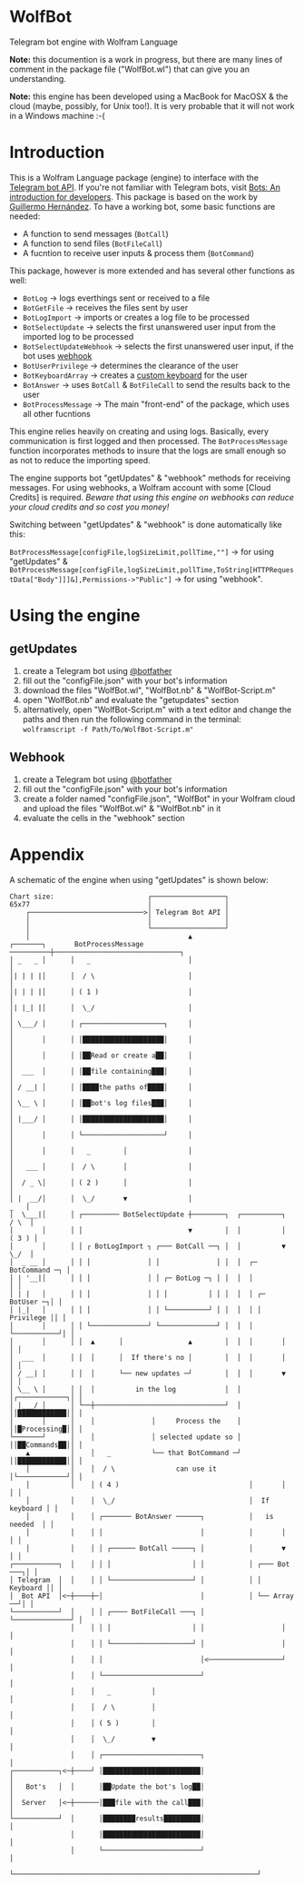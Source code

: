 # WolfBot
Telegram bot engine with Wolfram Language

**Note:** this documention is a work in progress, but there are many lines of comment in the package file ("WolfBot.wl") that can give you an understanding.

**Note:** this engine has been developed using a MacBook for MacOSX & the cloud (maybe, possibly, for Unix too!). It is very probable that it will not work in a Windows machine :-(

# Introduction
This is a Wolfram Language package (engine) to interface with the [Telegram bot API]. If you're not familiar with Telegram bots, visit [Bots: An introduction for developers]. This package is based on the work by [Guillermo Hernández].
To have a working bot, some basic functions are needed:

* A function to send messages (`BotCall`)
* A function to send files (`BotFileCall`)
* A fucntion to receive user inputs & process them (`BotCommand`)

This package, however is more extended and has several other functions as well:

* `BotLog` -> logs everthings sent or received to a file
* `BotGetFile` -> receives the files sent by user
* `BotLogImport` -> imports or creates a log file to be processed
* `BotSelectUpdate` -> selects the first unanswered user input from the imported log to be processed
* `BotSelectUpdateWebhook` -> selects the first unanswered user input, if the bot uses [webhook]
* `BotUserPrivilege` -> determines the clearance of the user
* `BotKeyboardArray` -> creates a [custom keyboard] for the user
* `BotAnswer` -> uses `BotCall` & `BotFileCall` to send the results back to the user
* `BotProcessMessage` -> The main "front-end" of the package, which uses all other fucntions

This engine relies heavily on creating and using logs. Basically, every communication is first logged and then processed. The `BotProcessMessage` function incorporates methods to insure that the logs are small enough so as not to reduce the importing speed.

The engine supports bot "getUpdates" & "webhook" methods for receiving messages. For using webhooks, a Wolfram account with some [Cloud Credits] is required. *Beware that using this engine on webhooks can reduce your cloud credits and so cost you money!*

Switching between "getUpdates" & "webhook" is done automatically like this:

`BotProcessMessage[configFile,logSizeLimit,pollTime,""]` -> for using "getUpdates" &
`BotProcessMessage[configFile,logSizeLimit,pollTime,ToString[HTTPRequestData["Body"]]]&],Permissions->"Public"]` -> for using "webhook".

# Using the engine

## getUpdates
1. create a Telegram bot using [@botfather]
2. fill out the "configFile.json" with your bot's information
3. download the files "WolfBot.wl", "WolfBot.nb" & "WolfBot-Script.m"
4. open "WolfBot.nb" and evaluate the "getupdates" section
5. alternatively, open "WolfBot-Script.m" with a text editor and change the paths and then run the following command in the terminal:
   `wolframscript -f Path/To/WolfBot-Script.m"`

## Webhook
1. create a Telegram bot using [@botfather]
2. fill out the "configFile.json" with your bot's information
3. create a folder named "configFile.json", "WolfBot" in your Wolfram cloud and upload the files "WolfBot.wl" & "WolfBot.nb" in it
4. evaluate the cells in the "webhook" section

# Appendix
A schematic of the engine when using "getUpdates" is shown below:
```
Chart size:                       ┌──────────────────┐                        
65x77                             │                  │                       
    ┌────────────────────────────>│ Telegram Bot API │                       
    │                             │                  │                       
    │                             └──────────────────┘                       
    │                                       ▲                                
┌───────┐       BotProcessMessage ──────────┼───────────────────────────────┐
│ _   _ │      │   _                        │                               │
│| | | |│      │  / \                       │                               │
│| | | |│      │ ( 1 )                      │                               │
│| |_| |│      │  \_/                       │                               │
│ \___/ │      │ ┌────────────────────┐     │                               │
│       │      │ │████████████████████│     │                               │
│       │      │ │██Read or create a██│     │                               │
│  ___  │      │ │██file containing███│     │                               │
│ / __| │      │ │████the paths of████│     │                               │
│ \__ \ │      │ │██bot's log files███│     │                               │
│ |___/ │      │ │████████████████████│     │                               │
│       │      │ └────────────────────┘     │                               │
│       │      │   _        │               │                               │
│   ___ │      │  / \       │               │                               │
│  / _ \│      │ ( 2 )      │               │                               │
│ |  __/│      │  \_/       ▼               │                           _   │
│  \___|│      │ ┌───────── BotSelectUpdate ┼────────┐  ┌──────────┐   / \  │
│       │      │ │                          ▼        │  │          │  ( 3 ) │
│       │      │ │ ┌ BotLogImport ┐ ┌─── BotCall ──┐ │  │          ▼   \_/  │
│  _ __ │      │ │ │              │ │              │ │  │  ┌─ BotCommand ─┐ │
│ | '__|│      │ │ │              │ │ ┌─ BotLog ─┐ │ │  │  │              │ │
│ | |   │      │ │ │              │ │ │          │ │ │  │  │ ┌─ BotUser ─┐│ │
│ |_|   │      │ │ │              │ │ └──────────┘ │ │  │  │ │ Privilege ││ │
│       │      │ │ └──────────────┘ └──────────────┘ │  │  │ └───────────┘│ │
│       │      │ │  ▲      │                ▲        │  │  │       │      │ │
│  ___  │      │ │  │      │  If there's no │        │  │  │       │      │ │
│ / __| │      │ │  │      └── new updates ─┘        │  │  │       ▼      │ │
│ \__ \ │      │ │  │          in the log            │  │  │┌────────────┐│ │
│ |___/ │      │ └──┼────────────────────────────────┘  │  ││████████████││ │
│       │      │    │              │     Process the    │  ││█Processing█││ │
└───────┘      │    │              │ selected update so │  ││██Commands██││ │
    ▲          │    │   _          └── that BotCommand ─┘  ││████████████││ │
    │          │    │  / \               can use it        │└────────────┘│ │
    │          │    │ ( 4 )                                │       │      │ │
    │          │    │  \_/                                 │  If keyboard │ │
    │          │    │ ┌─────── BotAnswer ──────┐           │   is needed  │ │
    │          │    │ │                        │           │       │      │ │
    │          │    │ │ ┌────── BotCall ─────┐ │           │       ▼      │ │
┌───────────┐  │    │ │ │                    │ │           │ ┌─── Bot ───┐│ │
│ Telegram  │  │    │ │ └────────────────────┘ │           │ │  Keyboard ││ │
│  Bot API  │<─┼────┼─│                        │           │ └── Array ──┘│ │
└───────────┘  │    │ │ ┌──── BotFileCall ───┐ │           └──────────────┘ │
               │    │ │ │                    │ │                   │        │
               │    │ │ └────────────────────┘ │                   │        │
               │    │ │                        │<──────────────────┘        │
               │    │ └────────────────────────┘                            │
               │    │   _          │                                        │
               │    │  / \         │                                        │
               │    │ ( 5 )        │                                        │
               │    │  \_/         ▼                                        │
               │    │ ┌────────────────────────┐                            │
┌───────────┐<─┼────┘ │████████████████████████│                            │
│   Bot's   │  │      │██Update the bot's log██│                            │
│  Server   │<─┼──────│███file with the call███│                            │
└───────────┘  │      │████████results█████████│                            │
               │      │████████████████████████│                            │
               │      └────────────────────────┘                            │
               └────────────────────────────────────────────────────────────┘
```

[Telegram bot API]: https://core.telegram.org/bots/api
[Bots: An introduction for developers]: https://core.telegram.org/bots/
[Guillermo Hernández]: https://github.com/Dih5/TgBot
[webhook]: https://core.telegram.org/bots/webhooks
[custom keyboard]: https://core.telegram.org/bots#keyboards
[CloudCredits]: http://www.wolfram.com/cloud-credits
[@botfather]: https://t.me/botfather
